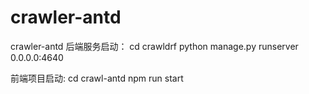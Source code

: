 # crawler-antd
crawler-antd
后端服务启动：
cd crawldrf
python manage.py runserver 0.0.0.0:4640

前端项目启动: 
cd crawl-antd
npm run start
